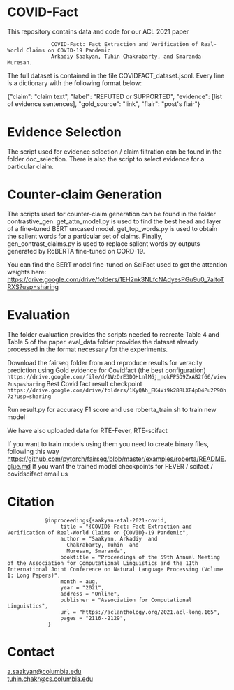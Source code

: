 # COVID-Fact

This repository contains data and code for our ACL 2021 paper 

                  COVID-Fact: Fact Extraction and Verification of Real-World Claims on COVID-19 Pandemic
                  Arkadiy Saakyan, Tuhin Chakrabarty, and Smaranda Muresan.

The full dataset is contained in the file COVIDFACT_dataset.jsonl. Every line is a dictionary with the following format below:

{"claim": "claim text", "label": "REFUTED or SUPPORTED", "evidence": [list of evidence sentences], "gold_source": "link", "flair": "post's flair"}

# Evidence Selection
The script used for evidence selection / claim filtration can be found in the folder doc_selection. There is also the script to select evidence for a particular claim. 

# Counter-claim Generation
The scripts used for counter-claim generation can be found in the folder contrastive_gen. get_attn_model.py is used to find the best head and layer of a fine-tuned BERT uncased model. get_top_words.py is used to obtain the salient words for a particular set of claims. Finally, gen_contrast_claims.py is used to replace salient words by outputs generated by RoBERTA fine-tuned on CORD-19.

You can find the BERT model fine-tuned on SciFact used to get the attention weights here: https://drive.google.com/drive/folders/1EH2nk3NLfcNAdyesPGu9u0_7altoTRXS?usp=sharing

# Evaluation
The folder evaluation provides the scripts needed to recreate Table 4 and Table 5 of the paper. eval_data folder provides the dataset already processed in the format necessary for the experiments.

Download the fairseq folder from and reproduce results for veracity prediction using Gold evidence for Covidfact (the best configuration)
    ``https://drive.google.com/file/d/1WzDrE3DQHLnlM6j_nokFP5D9ZxAB2f66/view?usp=sharing``
Best Covid fact result checkpoint
      ``https://drive.google.com/drive/folders/1KyQAh_EK4Vi9k28RLXE4pD4Pu2P9Oh7z?usp=sharing``
              
Run result.py for accuracy F1 score and use roberta_train.sh to train new model

We have also uploaded data for RTE-Fever, RTE-scifact

If you want to train models using them you need to create binary files, following this way
https://github.com/pytorch/fairseq/blob/master/examples/roberta/README.glue.md
If you want the trained model checkpoints for FEVER / scifact / covidscifact email us

# Citation
                @inproceedings{saakyan-etal-2021-covid,
                     title = "{COVID}-Fact: Fact Extraction and Verification of Real-World Claims on {COVID}-19 Pandemic",
                     author = "Saakyan, Arkadiy  and
                       Chakrabarty, Tuhin  and
                       Muresan, Smaranda",
                     booktitle = "Proceedings of the 59th Annual Meeting of the Association for Computational Linguistics and the 11th International Joint Conference on Natural Language Processing (Volume 1: Long Papers)",
                     month = aug,
                     year = "2021",
                     address = "Online",
                     publisher = "Association for Computational Linguistics",
                     url = "https://aclanthology.org/2021.acl-long.165",
                     pages = "2116--2129",
                 }


# Contact
a.saakyan@columbia.edu <br>
tuhin.chakr@cs.columbia.edu

